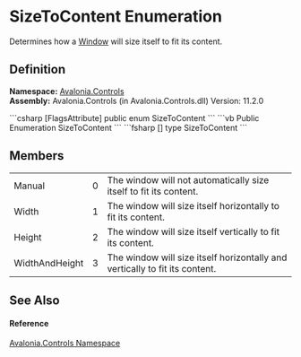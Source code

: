 # SizeToContent Enumeration


Determines how a <a href="T_Avalonia_Controls_Window">Window</a> will size itself to fit its content.



## Definition
**Namespace:** <a href="N_Avalonia_Controls">Avalonia.Controls</a>  
**Assembly:** Avalonia.Controls (in Avalonia.Controls.dll) Version: 11.2.0

<Tabs groupId="api-code-preview">
<TabItem value="csharp" label="C#">
```csharp
[FlagsAttribute]
public enum SizeToContent
```
</TabItem>
<TabItem value="vb" label="VB">
```vb
<FlagsAttribute>
Public Enumeration SizeToContent
```
</TabItem>
<TabItem value="fsharp" label="F#">
```fsharp
[<FlagsAttribute>]
type SizeToContent
```
</TabItem>
</Tabs>



## Members
<table>
<tr>
<td>Manual</td>
<td>0</td>
<td>The window will not automatically size itself to fit its content.</td>
</tr>
<tr>
<td>Width</td>
<td>1</td>
<td>The window will size itself horizontally to fit its content.</td>
</tr>
<tr>
<td>Height</td>
<td>2</td>
<td>The window will size itself vertically to fit its content.</td>
</tr>
<tr>
<td>WidthAndHeight</td>
<td>3</td>
<td>The window will size itself horizontally and vertically to fit its content.</td>
</tr>
</table>

## See Also


#### Reference
<a href="N_Avalonia_Controls">Avalonia.Controls Namespace</a>  
